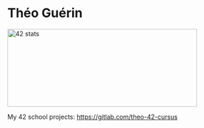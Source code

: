 # Théo Guérin

<a href="https://github.com/theoguerin64/ftbadge"><img src="https://ftbadge.cc/tguerin" alt="42 stats" width="425" height="175"></a>

My 42 school projects: https://gitlab.com/theo-42-cursus
